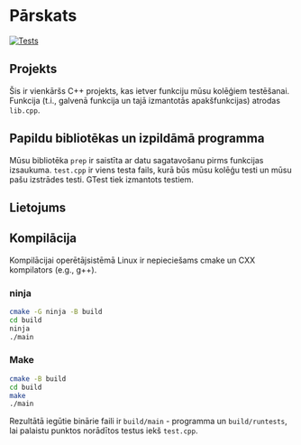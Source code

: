# Pārskats

[![Tests](https://github.com/jorenchik/testing-spring-2024/actions/workflows/test.yml/badge.svg)](https://github.com/jorenchik/testing-spring-2024/actions/workflows/test.yml)

## Projekts
Šis ir vienkāršs C++ projekts, kas ietver funkciju mūsu kolēģiem
testēšanai. Funkcija (t.i., galvenā funkcija un tajā izmantotās apakšfunkcijas)
atrodas `lib.cpp`.

## Papildu bibliotēkas un izpildāmā programma

Mūsu bibliotēka `prep` ir saistīta ar datu sagatavošanu pirms funkcijas
izsaukuma. `test.cpp` ir viens testa fails, kurā būs mūsu kolēģu testi
un mūsu pašu izstrādes testi. GTest tiek izmantots testiem.
 
## Lietojums

## Kompilācija

Kompilācijai operētājsistēmā Linux ir nepieciešams cmake un CXX kompilators (e.g., g++).

### ninja

```bash
cmake -G ninja -B build
cd build
ninja
./main
```

### Make

```bash
cmake -B build
cd build
make
./main
```

Rezultātā iegūtie binārie faili ir `build/main` - programma un `build/runtests`, lai
palaistu punktos norādītos testus iekš `test.cpp`.
